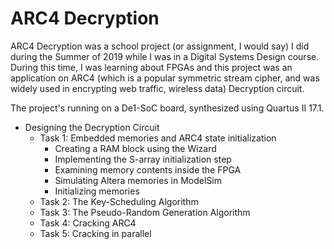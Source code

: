 # ARC4 Decryption

ARC4 Decryption was a school project (or assignment, I would say) I did during the Summer of 2019 while I was in a Digital Systems Design course. During this time, I was learning about FPGAs and this project was an application on ARC4 (which is a popular symmetric stream cipher, and was widely used in encrypting web traffic, wireless data) Decryption circuit.

The project's running on a De1-SoC board, synthesized using Quartus II 17.1.

* Designing the Decryption Circuit
  * Task 1: Embedded memories and ARC4 state initialization
    * Creating a RAM block using the Wizard
    * Implementing the S\-array initialization step
    * Examining memory contents inside the FPGA
    * Simulating Altera memories in ModelSim
    * Initializing memories
  * Task 2: The Key\-Scheduling Algorithm
  * Task 3: The Pseudo\-Random Generation Algorithm
  * Task 4: Cracking ARC4
  * Task 5: Cracking in parallel
